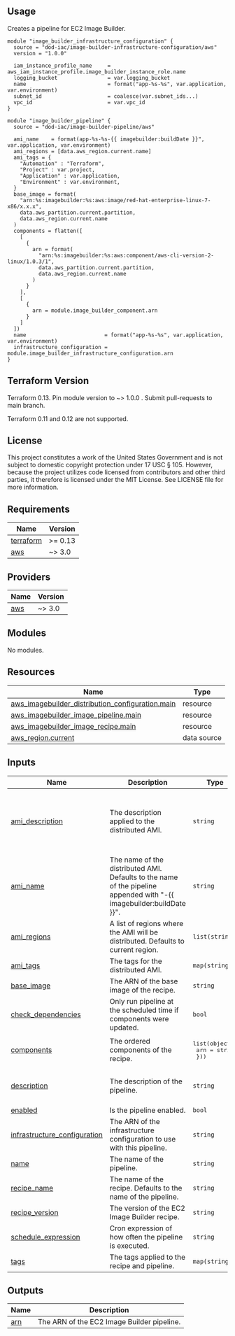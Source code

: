<!-- BEGINNING OF PRE-COMMIT-TERRAFORM DOCS HOOK -->
## Usage

Creates a pipeline for EC2 Image Builder.

```hcl
module "image_builder_infrastructure_configuration" {
  source = "dod-iac/image-builder-infrastructure-configuration/aws"
  version = "1.0.0"

  iam_instance_profile_name     = aws_iam_instance_profile.image_builder_instance_role.name
  logging_bucket                = var.logging_bucket
  name                          = format("app-%s-%s", var.application, var.environment)
  subnet_id                     = coalesce(var.subnet_ids...)
  vpc_id                        = var.vpc_id
}

module "image_builder_pipeline" {
  source = "dod-iac/image-builder-pipeline/aws"

  ami_name    = format(app-%s-%s-{{ imagebuilder:buildDate }}", var.application, var.environment)
  ami_regions = [data.aws_region.current.name]
  ami_tags = {
    "Automation" : "Terraform",
    "Project" : var.project,
    "Application" : var.application,
    "Environment" : var.environment,
  }
  base_image = format(
    "arn:%s:imagebuilder:%s:aws:image/red-hat-enterprise-linux-7-x86/x.x.x",
    data.aws_partition.current.partition,
    data.aws_region.current.name
  )
  components = flatten([
    [
      {
        arn = format(
          "arn:%s:imagebuilder:%s:aws:component/aws-cli-version-2-linux/1.0.3/1",
          data.aws_partition.current.partition,
          data.aws_region.current.name
        )
      }
    ],
    [
      {
        arn = module.image_builder_component.arn
      }
    ]
  ])
  name                         = format("app-%s-%s", var.application, var.environment)
  infrastructure_configuration = module.image_builder_infrastructure_configuration.arn
}
```

## Terraform Version

Terraform 0.13. Pin module version to ~> 1.0.0 . Submit pull-requests to main branch.

Terraform 0.11 and 0.12 are not supported.

## License

This project constitutes a work of the United States Government and is not subject to domestic copyright protection under 17 USC § 105.  However, because the project utilizes code licensed from contributors and other third parties, it therefore is licensed under the MIT License.  See LICENSE file for more information.

## Requirements

| Name | Version |
|------|---------|
| <a name="requirement_terraform"></a> [terraform](#requirement\_terraform) | >= 0.13 |
| <a name="requirement_aws"></a> [aws](#requirement\_aws) | ~> 3.0 |

## Providers

| Name | Version |
|------|---------|
| <a name="provider_aws"></a> [aws](#provider\_aws) | ~> 3.0 |

## Modules

No modules.

## Resources

| Name | Type |
|------|------|
| [aws_imagebuilder_distribution_configuration.main](https://registry.terraform.io/providers/hashicorp/aws/latest/docs/resources/imagebuilder_distribution_configuration) | resource |
| [aws_imagebuilder_image_pipeline.main](https://registry.terraform.io/providers/hashicorp/aws/latest/docs/resources/imagebuilder_image_pipeline) | resource |
| [aws_imagebuilder_image_recipe.main](https://registry.terraform.io/providers/hashicorp/aws/latest/docs/resources/imagebuilder_image_recipe) | resource |
| [aws_region.current](https://registry.terraform.io/providers/hashicorp/aws/latest/docs/data-sources/region) | data source |

## Inputs

| Name | Description | Type | Default | Required |
|------|-------------|------|---------|:--------:|
| <a name="input_ami_description"></a> [ami\_description](#input\_ami\_description) | The description applied to the distributed AMI. | `string` | `"An Amazon Machine Image (AMI) built with EC2 Image Builder."` | no |
| <a name="input_ami_name"></a> [ami\_name](#input\_ami\_name) | The name of the distributed AMI.  Defaults to the name of the pipeline appended with "-{{ imagebuilder:buildDate }}". | `string` | `""` | no |
| <a name="input_ami_regions"></a> [ami\_regions](#input\_ami\_regions) | A list of regions where the AMI will be distributed.  Defaults to current region. | `list(string)` | `[]` | no |
| <a name="input_ami_tags"></a> [ami\_tags](#input\_ami\_tags) | The tags for the distributed AMI. | `map(string)` | `{}` | no |
| <a name="input_base_image"></a> [base\_image](#input\_base\_image) | The ARN of the base image of the recipe. | `string` | n/a | yes |
| <a name="input_check_dependencies"></a> [check\_dependencies](#input\_check\_dependencies) | Only run pipeline at the scheduled time if components were updated. | `bool` | `false` | no |
| <a name="input_components"></a> [components](#input\_components) | The ordered components of the recipe. | <pre>list(object({<br>    arn = string<br>  }))</pre> | n/a | yes |
| <a name="input_description"></a> [description](#input\_description) | The description of the pipeline. | `string` | `"A pipeline for EC2 Image Builder."` | no |
| <a name="input_enabled"></a> [enabled](#input\_enabled) | Is the pipeline enabled. | `bool` | `true` | no |
| <a name="input_infrastructure_configuration"></a> [infrastructure\_configuration](#input\_infrastructure\_configuration) | The ARN of the infrastructure configuration to use with this pipeline. | `string` | n/a | yes |
| <a name="input_name"></a> [name](#input\_name) | The name of the pipeline. | `string` | n/a | yes |
| <a name="input_recipe_name"></a> [recipe\_name](#input\_recipe\_name) | The name of the recipe.  Defaults to the name of the pipeline. | `string` | `""` | no |
| <a name="input_recipe_version"></a> [recipe\_version](#input\_recipe\_version) | The version of the EC2 Image Builder recipe. | `string` | `"1.0.0"` | no |
| <a name="input_schedule_expression"></a> [schedule\_expression](#input\_schedule\_expression) | Cron expression of how often the pipeline is executed. | `string` | `""` | no |
| <a name="input_tags"></a> [tags](#input\_tags) | The tags applied to the recipe and pipeline. | `map(string)` | `{}` | no |

## Outputs

| Name | Description |
|------|-------------|
| <a name="output_arn"></a> [arn](#output\_arn) | The ARN of the EC2 Image Builder pipeline. |
<!-- END OF PRE-COMMIT-TERRAFORM DOCS HOOK -->
